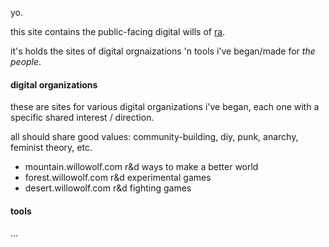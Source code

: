 yo.

this site contains the public-facing digital wills of [ra](rathewolf.com).

it's holds the sites of digital orgnaizations 'n tools i've began/made for *the people*.

#### digital organizations
these are sites for various digital organizations i've began, each one with a specific shared interest / direction.

all should share good values: community-building, diy, punk, anarchy, feminist theory, etc.

- mountain.willowolf.com r&d ways to make a better world
- forest.willowolf.com r&d experimental games
- desert.willowolf.com r&d fighting games

#### tools
...
